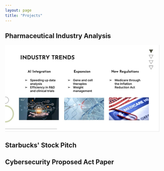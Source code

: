 ```yaml
---
layout: page
title: "Projects"
---
```

## Pharmaceutical Industry Analysis
![Relative](pharmaceutical_trends.jpg)

## Starbucks' Stock Pitch

## Cybersecurity Proposed Act Paper
